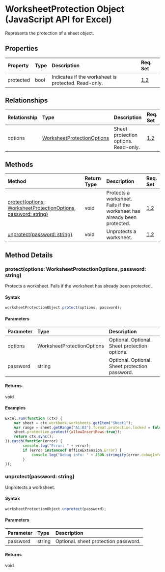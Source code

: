 # WorksheetProtection Object (JavaScript API for Excel)

Represents the protection of a sheet object.

## Properties

| Property	   | Type	|Description| Req. Set|
|:---------------|:--------|:----------|:----|
|protected|bool|Indicates if the worksheet is protected. Read-only.|[1.2](../requirement-sets/excel-api-requirement-sets.md)|

## Relationships
| Relationship | Type	|Description| Req. Set|
|:---------------|:--------|:----------|:----|
|options|[WorksheetProtectionOptions](worksheetprotectionoptions.md)|Sheet protection options. Read-only.|[1.2](../requirement-sets/excel-api-requirement-sets.md)|

## Methods

| Method		   | Return Type	|Description| Req. Set|
|:---------------|:--------|:----------|:----|
|[protect(options: WorksheetProtectionOptions, password: string)](#protectoptions-worksheetprotectionoptions-password-string)|void|Protects a worksheet. Fails if the worksheet has already been protected.|[1.2](../requirement-sets/excel-api-requirement-sets.md)|
|[unprotect(password: string)](#unprotectpassword-string)|void|Unprotects a worksheet.|[1.2](../requirement-sets/excel-api-requirement-sets.md)|

## Method Details


### protect(options: WorksheetProtectionOptions, password: string)
Protects a worksheet. Fails if the worksheet has already been protected.

#### Syntax
```js
worksheetProtectionObject.protect(options, password);
```

#### Parameters
| Parameter	   | Type	|Description|
|:---------------|:--------|:----------|
|options|WorksheetProtectionOptions|Optional. Optional. Sheet protection options.|
|password|string|Optional. Optional. Sheet protection password.|

#### Returns
void

#### Examples
```js
Excel.run(function (ctx) { 
	var sheet = ctx.workbook.worksheets.getItem("Sheet1");
	var range = sheet.getRange("A1:B3").format.protection.locked = false;
	sheet.protection.protect({allowInsertRows:true});
	return ctx.sync(); 
}).catch(function(error) {
		console.log("Error: " + error);
		if (error instanceof OfficeExtension.Error) {
			console.log("Debug info: " + JSON.stringify(error.debugInfo));
		}
});

```
### unprotect(password: string)
Unprotects a worksheet.

#### Syntax
```js
worksheetProtectionObject.unprotect(password);
```

#### Parameters
| Parameter	   | Type	|Description|
|:---------------|:--------|:----------|
|password|string|Optional. sheet protection password.|

#### Returns
void
